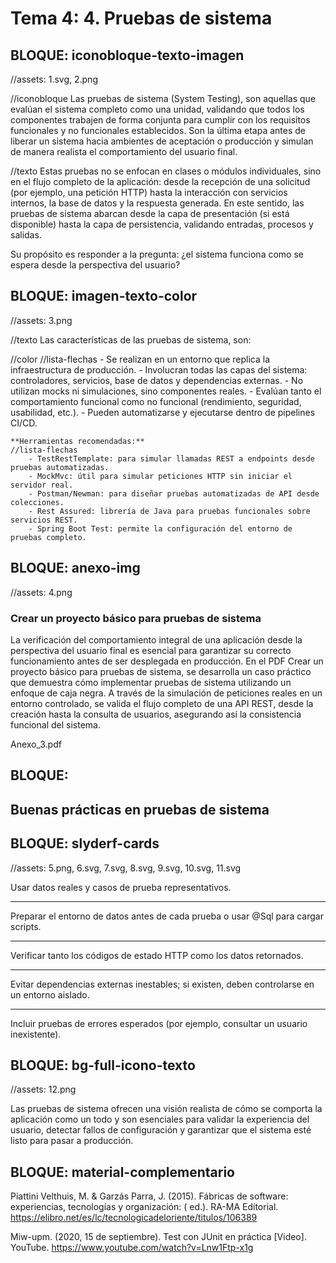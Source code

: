 # Tema 4: 4.  Pruebas de sistema


<!-- 
RUTA DE ASSETS: @/assets/curso/tema3/
DISEÑO DE REFERENCIA: tema3.png
-->

## BLOQUE: iconobloque-texto-imagen
//assets: 1.svg, 2.png

//iconobloque
Las pruebas de sistema (System Testing), son aquellas que evalúan el sistema completo como una unidad, validando que todos los componentes trabajen de forma conjunta para cumplir con los requisitos funcionales y no funcionales establecidos. Son la última etapa antes de liberar un sistema hacia ambientes de aceptación o producción y simulan de manera realista el comportamiento del usuario final.

//texto
Estas pruebas no se enfocan en clases o módulos individuales, sino en el flujo completo de la aplicación: desde la recepción de una solicitud (por ejemplo, una petición HTTP) hasta la interacción con servicios internos, la base de datos y la respuesta generada. En este sentido, las pruebas de sistema abarcan desde la capa de presentación (si está disponible) hasta la capa de persistencia, validando entradas, procesos y salidas.

Su propósito es responder a la pregunta: ¿el sistema funciona como se espera desde la perspectiva del usuario?


## BLOQUE: imagen-texto-color
//assets: 3.png

//texto
Las características de las pruebas de sistema, son:

//color
    //lista-flechas
        - Se realizan en un entorno que replica la infraestructura de producción.
        - Involucran todas las capas del sistema: controladores, servicios, base de datos y dependencias externas.
        - No utilizan mocks ni simulaciones, sino componentes reales.
        - Evalúan tanto el comportamiento funcional como no funcional (rendimiento, seguridad, usabilidad, etc.).
        - Pueden automatizarse y ejecutarse dentro de pipelines CI/CD.
    
    **Herramientas recomendadas:**
    //lista-flechas
        - TestRestTemplate: para simular llamadas REST a endpoints desde pruebas automatizadas.
        - MockMvc: útil para simular peticiones HTTP sin iniciar el servidor real.
        - Postman/Newman: para diseñar pruebas automatizadas de API desde colecciones.
        - Rest Assured: librería de Java para pruebas funcionales sobre servicios REST.
        - Spring Boot Test: permite la configuración del entorno de pruebas completo.



## BLOQUE: anexo-img
//assets: 4.png

### Crear un proyecto básico para pruebas de sistema
La verificación del comportamiento integral de una aplicación desde la perspectiva del usuario final es esencial para garantizar su correcto funcionamiento antes de ser desplegada en producción. En el PDF Crear un proyecto básico para pruebas de sistema, se desarrolla un caso práctico que demuestra cómo implementar pruebas de sistema utilizando un enfoque de caja negra. A través de la simulación de peticiones reales en un entorno controlado, se valida el flujo completo de una API REST, desde la creación hasta la consulta de usuarios, asegurando así la consistencia funcional del sistema.

Anexo_3.pdf

## BLOQUE: 

## Buenas prácticas en pruebas de sistema


## BLOQUE: slyderf-cards
//assets: 5.png, 6.svg, 7.svg, 8.svg, 9.svg, 10.svg, 11.svg

Usar datos reales y casos de prueba representativos.

---

Preparar el entorno de datos antes de cada prueba o usar @Sql para cargar scripts.

---

Verificar tanto los códigos de estado HTTP como los datos retornados.

---

Evitar dependencias externas inestables; si existen, deben controlarse en un entorno aislado.

---

Incluir pruebas de errores esperados (por ejemplo, consultar un usuario inexistente).


## BLOQUE: bg-full-icono-texto
//assets: 12.png

Las pruebas de sistema ofrecen una visión realista de cómo se comporta la aplicación como un todo y son esenciales para validar la experiencia del usuario, detectar fallos de configuración y garantizar que el sistema esté listo para pasar a producción. 

## BLOQUE: material-complementario


Piattini Velthuis, M. & Garzás Parra, J. (2015). Fábricas de software: experiencias, tecnologías y organización: ( ed.). RA-MA Editorial. https://elibro.net/es/lc/tecnologicadeloriente/titulos/106389 

Miw-upm. (2020, 15 de septiembre). Test con JUnit en práctica [Video]. YouTube. https://www.youtube.com/watch?v=Lnw1Ftp-x1g 
